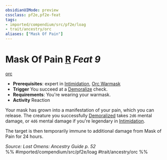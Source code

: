```yaml
---
obsidianUIMode: preview
cssclass: pf2e,pf2e-feat
tags:
- imported/compendium/src/pf2e/loag
- trait/ancestry/orc
aliases: ["Mask Of Pain"]
---
```

# Mask Of Pain  [R](chapter-9-playing-the-game.md#Actions "Reaction") *Feat 9*  
[orc](orc.md)  

- **Prerequisites**: expert in [Intimidation](../skills.md#Intimidation), [Orc Warmask](orc-warmask-loag.md)
- **Trigger** You succeed at a [Demoralize](demoralize.md) check.
- **Requirements**: You're wearing your warmask.
- **Activity** Reaction

Your mask has grown into a manifestation of your pain, which you can release. The creature you successfully [Demoralized](demoralize.md) takes `2d6` mental damage, or `4d6` mental damage if you're legendary in [Intimidation](../skills.md#Intimidation).

The target is then temporarily immune to additional damage from Mask of Pain for 24 hours.

*Source: Lost Omens: Ancestry Guide p. 52*  
%% #imported/compendium/src/pf2e/loag #trait/ancestry/orc %%